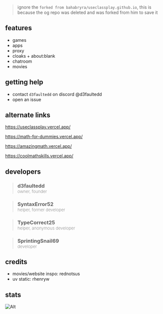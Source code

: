 > ignore the `forked from bahabryra/useclassplay.github.io`, this is because the og repo was deleted and was forked from him to save it
> 
## features
- games
- apps
- proxy
- cloaks + about:blank
- chatroom
- movies

## getting help
- contact `d3faultedd` on discord @d3faultedd
- open an issue

## alternate links

https://useclassplay.vercel.app/

https://math-for-dummies.vercel.app/

https://amazingmath.vercel.app/

https://coolmathskills.vercel.app/

## developers

> ### d3faultedd <br> <sub style="font-weight: 200;">owner, founder</sub>

> ### SyntaxError52 <br> <sub style="font-weight: 200;">helper, former developer</sub>

> ### TypeCorrect25 <br> <sub style="font-weight: 200;">helper, anonymous developer</sub>

> ### SprintingSnail69 <br> <sub style="font-weight: 200;">developer</sub>

## credits
- movies/website inspo: rednotsus
- uv static: rhenryw


## stats

![Alt](https://repobeats.axiom.co/api/embed/dba2e85b03b71cd08c71b2235e5b96e087945cd9.svg "Repobeats analytics image")

